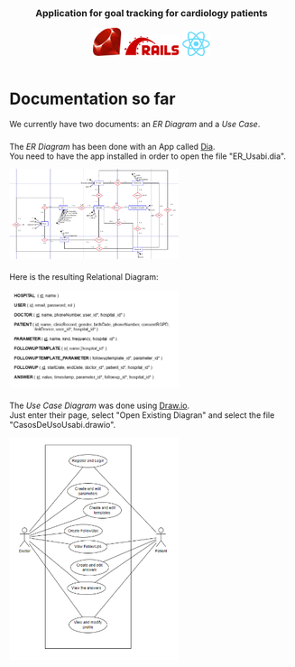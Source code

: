 <br/>
<div align="center">

  <h3 align="center">Application for goal tracking for cardiology patients</h3>
  <div flex-direction="row">
    <img src="documentation/images/ruby.png" alt="Ruby" width="50" />
    <img src="documentation/images/rails.png" alt="Rails" width="100" />
    <img src="documentation/images/react.png" alt="React" width="50" />
  </div>
  <br/>
</div>

# Documentation so far
We currently have two documents: an *ER Diagram* and a *Use Case*.

###
The *ER Diagram* has been done with an App called <a href="http://dia-installer.de/index.html.es">Dia</a>.<br/>
You need to have the app installed in order to open the file "ER_Usabi.dia".<br/>

<img src="documentation/images/entity_relathionship.PNG" align="center" width="300px" alt="er" />

###
Here is the resulting Relational Diagram:<br/>

<img src="documentation/images/RelationalDiagram.PNG" align="center" width="300px" alt="Relational" />

###
The *Use Case Diagram* was done using <a href="https://app.diagrams.net/">Draw.io</a>.<br/>
Just enter their page, select "Open Existing Diagran" and select the file "CasosDeUsoUsabi.drawio".<br/>

<img src="documentation/images/useCaseDiagram.PNG" align="center" width="300px" alt="useCase" />
